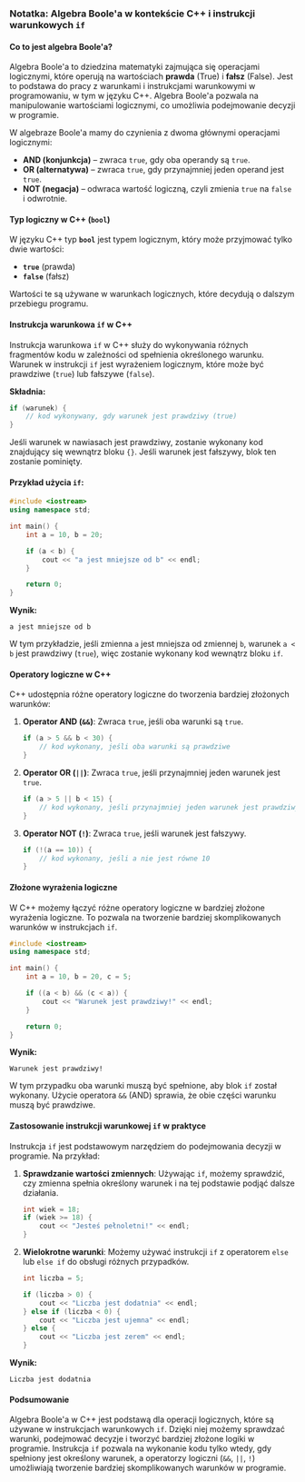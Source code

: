 ### Notatka: Algebra Boole'a w kontekście C++ i instrukcji warunkowych `if`

#### Co to jest algebra Boole'a?

Algebra Boole'a to dziedzina matematyki zajmująca się operacjami logicznymi, które operują na wartościach **prawda** (True) i **fałsz** (False). Jest to podstawa do pracy z warunkami i instrukcjami warunkowymi w programowaniu, w tym w języku C++. Algebra Boole'a pozwala na manipulowanie wartościami logicznymi, co umożliwia podejmowanie decyzji w programie.

W algebraze Boole'a mamy do czynienia z dwoma głównymi operacjami logicznymi:
- **AND (konjunkcja)** – zwraca `true`, gdy oba operandy są `true`.
- **OR (alternatywa)** – zwraca `true`, gdy przynajmniej jeden operand jest `true`.
- **NOT (negacja)** – odwraca wartość logiczną, czyli zmienia `true` na `false` i odwrotnie.

#### Typ logiczny w C++ (`bool`)

W języku C++ typ **`bool`** jest typem logicznym, który może przyjmować tylko dwie wartości:
- **`true`** (prawda)
- **`false`** (fałsz)

Wartości te są używane w warunkach logicznych, które decydują o dalszym przebiegu programu.

#### Instrukcja warunkowa `if` w C++

Instrukcja warunkowa `if` w C++ służy do wykonywania różnych fragmentów kodu w zależności od spełnienia określonego warunku. Warunek w instrukcji `if` jest wyrażeniem logicznym, które może być prawdziwe (`true`) lub fałszywe (`false`).

**Składnia:**
```cpp
if (warunek) {
    // kod wykonywany, gdy warunek jest prawdziwy (true)
}
```

Jeśli warunek w nawiasach jest prawdziwy, zostanie wykonany kod znajdujący się wewnątrz bloku `{}`. Jeśli warunek jest fałszywy, blok ten zostanie pominięty.

#### Przykład użycia `if`:
```cpp
#include <iostream>
using namespace std;

int main() {
    int a = 10, b = 20;

    if (a < b) {
        cout << "a jest mniejsze od b" << endl;
    }

    return 0;
}
```

**Wynik:**
```
a jest mniejsze od b
```

W tym przykładzie, jeśli zmienna `a` jest mniejsza od zmiennej `b`, warunek `a < b` jest prawdziwy (`true`), więc zostanie wykonany kod wewnątrz bloku `if`.

#### Operatory logiczne w C++

C++ udostępnia różne operatory logiczne do tworzenia bardziej złożonych warunków:

1. **Operator AND (`&&`)**: Zwraca `true`, jeśli oba warunki są `true`.

   ```cpp
   if (a > 5 && b < 30) {
       // kod wykonany, jeśli oba warunki są prawdziwe
   }
   ```

2. **Operator OR (`||`)**: Zwraca `true`, jeśli przynajmniej jeden warunek jest `true`.

   ```cpp
   if (a > 5 || b < 15) {
       // kod wykonany, jeśli przynajmniej jeden warunek jest prawdziwy
   }
   ```

3. **Operator NOT (`!`)**: Zwraca `true`, jeśli warunek jest fałszywy.

   ```cpp
   if (!(a == 10)) {
       // kod wykonany, jeśli a nie jest równe 10
   }
   ```

#### Złożone wyrażenia logiczne

W C++ możemy łączyć różne operatory logiczne w bardziej złożone wyrażenia logiczne. To pozwala na tworzenie bardziej skomplikowanych warunków w instrukcjach `if`.

```cpp
#include <iostream>
using namespace std;

int main() {
    int a = 10, b = 20, c = 5;

    if ((a < b) && (c < a)) {
        cout << "Warunek jest prawdziwy!" << endl;
    }

    return 0;
}
```

**Wynik:**
```
Warunek jest prawdziwy!
```

W tym przypadku oba warunki muszą być spełnione, aby blok `if` został wykonany. Użycie operatora `&&` (AND) sprawia, że obie części warunku muszą być prawdziwe.

#### Zastosowanie instrukcji warunkowej `if` w praktyce

Instrukcja `if` jest podstawowym narzędziem do podejmowania decyzji w programie. Na przykład:

1. **Sprawdzanie wartości zmiennych**: Używając `if`, możemy sprawdzić, czy zmienna spełnia określony warunek i na tej podstawie podjąć dalsze działania.
   
   ```cpp
   int wiek = 18;
   if (wiek >= 18) {
       cout << "Jesteś pełnoletni!" << endl;
   }
   ```

2. **Wielokrotne warunki**: Możemy używać instrukcji `if` z operatorem `else` lub `else if` do obsługi różnych przypadków.

   ```cpp
   int liczba = 5;

   if (liczba > 0) {
       cout << "Liczba jest dodatnia" << endl;
   } else if (liczba < 0) {
       cout << "Liczba jest ujemna" << endl;
   } else {
       cout << "Liczba jest zerem" << endl;
   }
   ```

**Wynik:**
```
Liczba jest dodatnia
```

#### Podsumowanie

Algebra Boole'a w C++ jest podstawą dla operacji logicznych, które są używane w instrukcjach warunkowych `if`. Dzięki niej możemy sprawdzać warunki, podejmować decyzje i tworzyć bardziej złożone logiki w programie. Instrukcja `if` pozwala na wykonanie kodu tylko wtedy, gdy spełniony jest określony warunek, a operatorzy logiczni (`&&`, `||`, `!`) umożliwiają tworzenie bardziej skomplikowanych warunków w programie.
